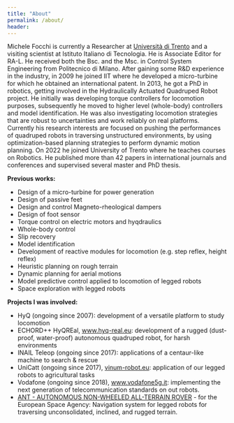 ```yaml
---
title: "About"
permalink: /about/
header:
---
```


Michele Focchi is currently a Researcher at [Università di Trento](https://webapps.unitn.it/du/it/Persona/PER0221571/Didattica) and a visiting scientist at Istituto Italiano di Tecnologia. He is Associate Editor for RA-L. He received both the Bsc. and the Msc. in Control System Engineering from Politecnico di Milano. After gaining some R\&D experience in the industry, in 2009 he joined IIT where he developed a micro-turbine for which he obtained an international patent. 
In 2013, he got a PhD  in robotics, getting involved in the Hydraulically Actuated Quadruped Robot project.
He initially was developing torque controllers for locomotion purposes, subsequently he moved to higher level (whole-body) controllers and model identification. 
He was also investigating locomotion strategies that are robust to uncertainties and work reliably on real platforms. Currently his research interests are focused on pushing the performances of quadruped robots in traversing unstructured environments, by using optimization-based planning strategies to perform dynamic motion planning. On 2022 he joined University of Trento where he teaches courses on Robotics. He published more than 42 papers in international journals and conferences and supervised several master and PhD thesis.

**Previous works:**

- Design of a micro-turbine for power generation
- Design of passive feet
- Design and control Magneto-rheological dampers
- Design of foot sensor
- Torque control on electric motors and hyqdraulics
- Whole-body control 
- Slip recovery
- Model identification
- Development of reactive modules for locomotion (e.g. step reflex, height reflex)
- Heuristic planning on rough terrain
- Dynamic planning for aerial motions
- Model predictive control applied to locomotion of legged robots
- Space exploration with legged robots 

**Projects I was involved:**

- HyQ (ongoing since 2007): development of a versatile platform to study locomotion
- ECHORD++ HyQREal,  www.hyq-real.eu: development of a rugged (dust-proof, water-proof) autonomous quadruped robot, for harsh environments
- INAIL Teleop (ongoing since 2017): applications of a centaur-like machine  to search & rescue
- UniCatt  (ongoing since 2017), [vinum-robot.eu](vinum-robot.eu): application of our legged robots to agricultural tasks
- Vodafone  (ongoing since 2018), www.vodafone5g.it: implementing the next generation of telecommunication standards on out robots. 
- [ANT - AUTONOMOUS NON-WHEELED ALL-TERRAIN ROVER](https://www.dfki.de/en/web/research/projects-and-publications/projects-overview/project/ant/) - for the European Space Agency: Navigation system for legged robots for traversing unconsolidated, inclined, and rugged terrain.            
